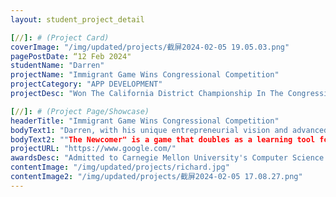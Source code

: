 ```yaml
---
layout: student_project_detail

[//]: # (Project Card)
coverImage: "/img/updated/projects/截屏2024-02-05 19.05.03.png"
pagePostDate: “12 Feb 2024"
studentName: "Darren"
projectName: "Immigrant Game Wins Congressional Competition"
projectCategory: "APP DEVELOPMENT"
projectDesc: "Won The California District Championship In The Congressional Challenge"

[//]: # (Project Page/Showcase)
headerTitle: "Immigrant Game Wins Congressional Competition"
bodyText1: "Darren, with his unique entrepreneurial vision and advanced programming skills, created The Newcomer game to assist immigrants in better adapting to new societies. His creation won the crown in the 2023 Congressional App Challenge for California's 23rd district"
bodyText2: ""The Newcomer" is a game that doubles as a learning tool for immigrants, simulating life in America to enhance English skills and cultural understanding."
projectURL: "https://www.google.com/"
awardsDesc: "Admitted to Carnegie Mellon University's Computer Science program"
contentImage: "/img/updated/projects/richard.jpg"
contentImage2: "/img/updated/projects/截屏2024-02-05 17.08.27.png"
---
```

